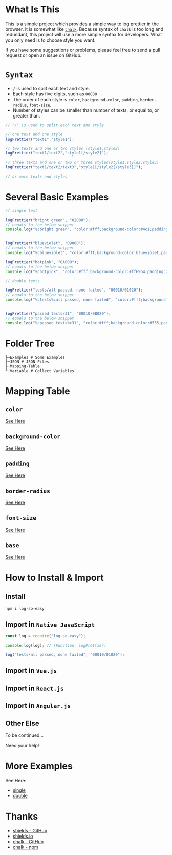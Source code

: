 # What Is This

This is a simple project which provides a simple way to log prettier in the browser. It is somewhat like [`chalk`](https://github.com/chalk/chalk). Because syntax of `chalk` is too long and redundant, this project will use a more simple syntax for developers. What you only need is to choose style you want.

If you have some suggestions or problems, please feel free to send a pull request or open an issue on GitHub.

# `Syntax`

* `/` is used to split each text and style.
* Each style has five digits, such as `00000`
* The order of each style is `color`, `background-color`, `padding`, `border-radius`, `font-size`.
* Number of styles can be smaller than number of texts, or equal to, or greater than.

```JavaScript
// "/" is used to split each text and style

// one text and one style
logPrettier("text1","style1");

// two texts and one or two styles (style1,style2)
logPrettier("text1/text2","style1[/style2]");

// three texts and one or two or three styles(style1,style2,style3)
logPrettier("text1/text2/text3","style1[/style2[/style3]]");

// or more texts and styles
```

# Several Basic Examples

```JavaScript
// single text

logPrettier("bright green", "02000");
// equals to the below snippet
console.log("%cbright green", "color:#fff;background-color:#4c1;padding:2px 5px 2px 5px;border-radius:5px 5px 5px 5px;font-size:12px;");


logPrettier("blueviolet", "09000");
// equals to the below snippet
console.log("%cblueviolet", "color:#fff;background-color:blueviolet;padding:2px 5px 2px 5px;border-radius:5px 5px 5px 5px;font-size:12px;");

logPrettier("hotpink", "0A000");
// equals to the below snippet
console.log("%chotpink", "color:#fff;background-color:#ff69b4;padding:2px 5px 2px 5px;border-radius:5px 5px 5px 5px;font-size:12px;");
```

```JavaScript
// double texts

logPrettier("tests/all passed, none failed", "00010/01020");
// equals to the below snippet
console.log("%ctests%call passed, none failed", "color:#fff;background-color:#555;padding:2px 5px 2px 5px;border-radius:5px 0 0 5px;font-size:12px;", "color:#fff;background-color:#e05d44;padding:2px 5px 2px 5px;border-radius:0 5px 5px 0;font-size:12px;");


logPrettier("passed tests/31", "00010/0B020");
// equals to the below snippet
console.log("%cpassed tests%c31", "color:#fff;background-color:#555;padding:2px 5px 2px 5px;border-radius:5px 0 0 5px;font-size:12px;", "color:#fff;background-color:#007ec6;padding:2px 5px 2px 5px;border-radius:0 5px 5px 0;font-size:12px;");
```

# Folder Tree

```
├─Examples # Some Examples
├─JSON # JSON Files
├─Mapping-Table
└─Variable # Collect Variables
```

# Mapping Table

## `color`

[See Here](Mapping-Table/color.md)

## `background-color`

[See Here](Mapping-Table/background-color.md)

## `padding`

[See Here](Mapping-Table/padding.md)

## `border-radius`

[See Here](Mapping-Table/border-radius.md)

## `font-size`

[See Here](Mapping-Table/font-size.md)

## `base`

[See Here](Mapping-Table/base.md)

# How to Install & Import

## Install

```bash
npm i log-so-easy
```

## Import in `Native JavaScript`

```JavaScript
const log = require("log-so-easy");

console.log(log); // [Function: logPrettier]

log("tests/all passed, none failed", "00010/01020");
```

## Import in `Vue.js`

## Import in `React.js`

## Import in `Angular.js`

## Other Else

To be continued...

Need your help!

# More Examples

See Here:

* [single](Examples/single.js)
* [double](Examples/double.js)

# Thanks

* [shields - GitHub](https://github.com/badges/shields)
* [shields.io](https://shields.io/)
* [chalk - GitHub](https://github.com/chalk/chalk)
* [chalk - npm](https://www.npmjs.com/package/chalk)